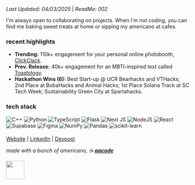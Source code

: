 *Last Updated: 04/03/2025* | *ReadMe: 002*

I'm always open to collaborating on projects. When I'm not coding, you can find me baking sweet treats at home or sipping my americano at cafes. 

### recent highlights  
- **Trending:** 110k+ engagement for your personal online photobooth, [ClickClack](https://clickclack-aacode.vercel.app/).
- **Prev. Release:** 40k+ engagement for an MBTI-inspired test called [Toastology](https://bit.ly/toastology).
- **Hackathon Wins (6):** Best Start-up @ UCR Bearhacks and VTHacks; 2nd Place at
BobaHacks and Animal Hacks; 1st Place Solana Track at SC Tech Week; Sustainability Green City at Spartahacks. 

### tech stack
![C++](https://img.shields.io/badge/c++-%2300599C.svg?style=flat-square&logo=c%2B%2B&logoColor=white) ![Python](https://img.shields.io/badge/python-3670A0?style=flat-square&logo=python&logoColor=ffdd54) ![TypeScript](https://img.shields.io/badge/typescript-%23007ACC.svg?style=flat-square&logo=typescript&logoColor=white) ![Flask](https://img.shields.io/badge/flask-%23000.svg?style=flat-square&logo=flask&logoColor=white) ![Next JS](https://img.shields.io/badge/Next-black?style=flat-square&logo=next.js&logoColor=white) ![NodeJS](https://img.shields.io/badge/node.js-6DA55F?style=flat-square&logo=node.js&logoColor=white) ![React](https://img.shields.io/badge/react-%2320232a.svg?style=flat-square&logo=react&logoColor=%2361DAFB) ![Supabase](https://img.shields.io/badge/Supabase-3ECF8E?style=flat-square&logo=supabase&logoColor=white)	![Figma](https://img.shields.io/badge/figma-%23F24E1E.svg?style=flat-square&logo=figma&logoColor=white) ![NumPy](https://img.shields.io/badge/numpy-%23013243.svg?style=flat-square&logo=numpy&logoColor=white) ![Pandas](https://img.shields.io/badge/pandas-%23150458.svg?style=flat-square&logo=pandas&logoColor=white) ![scikit-learn](https://img.shields.io/badge/scikit--learn-%23F7931E.svg?style=flat-square&logo=scikit-learn&logoColor=white)

<!-- ### stats
![](https://github-readme-stats.vercel.app/api?username=aureliasindhu&theme=react&hide_border=true&include_all_commits=true&count_private=true)<br/>
![](https://github-readme-streak-stats.herokuapp.com/?user=aureliasindhu&theme=react&hide_border=true)<br/> -->
<!-- ![](https://github-readme-stats.vercel.app/api/top-langs/?username=aureliasindhu&theme=react&hide_border=true&include_all_commits=true&count_private=true&layout=compact) -->

<!-- ### trophies
![](https://github-trophies.vercel.app/?username=aureliasindhu&theme=discord&no-frame=true&no-bg=true&margin-w=4)

[![](https://visitcount.itsvg.in/api?id=aureliasindhu&icon=2&color=1)](https://visitcount.itsvg.in) -->

####
<!-- ### connect with me at -->
[Website](https://aacode.vercel.app/) | [LinkedIn](https://www.linkedin.com/in/aurelia-sindhunirmala/)</samp> | [Devpost](https://devpost.com/AureliaSindhu)

*made with a bunch of americano, ☕️ [**aacode**](https://www.instagram.com/aacodee/?hl=en)*

<img src="https://github.com/user-attachments/assets/a1886660-d9e1-41b6-9056-3462d1bdd6b0"  width="50" height="50"/>
